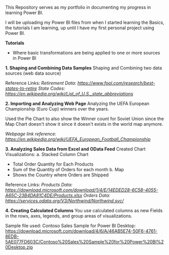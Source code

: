 This Repository serves as my portfolio in documenting my progress in learning Power BI.

I will be uploading my Power BI files from when I started learning the Basics, the tutorials I am learning, up until I have my first personal project using Power BI.

**Tutorials**
   - Where basic transformations are being applied to one or more sources in Power BI

**1. Shaping and Combining Data Samples**
Shaping and Combining two data sources (web data source)

Reference Links:
*Retirement Data: https://www.fool.com/research/best-states-to-retire*
*State Codes: https://en.wikipedia.org/wiki/List_of_U.S._state_abbreviations*

**2. Importing and Analyzing Web Page**
Analyzing the UEFA European Championship (Euro Cup) winners over the years.

Used the Pie Chart to also show the Winner count for Soviet Union since the Map Chart doesn't show it since it doesn't exists in the world map anymore.

*Webpage link reference: https://en.wikipedia.org/wiki/UEFA_European_Football_Championship*

**3. Analyzing Sales Data from Excel and OData Feed**
Created Chart Visualizations:
a. Stacked Column Chart
   - Total Order Quantity for Each Products
   - Sum of the Quantity of Orders for each month 
b. Map
   - Shows the Country where Orders are Shipped

Reference Links:
*Products Data: https://download.microsoft.com/download/1/4/E/14EDED28-6C58-4055-A65C-23B4DA81C4DE/Products.xlsx*
*Orders Data: https://services.odata.org/V3/Northwind/Northwind.svc/*

**4. Creating Calculated Columns**
You use calculated columns as new Fields in the rows, axes, legends, and group areas of visualizations.

Sample file used:
Contoso Sales Sample for Power BI Desktop:
https://download.microsoft.com/download/4/6/A/46AB5E74-50F6-4761-8EDB-5AE077FD603C/Contoso%20Sales%20Sample%20for%20Power%20BI%20Desktop.zip
